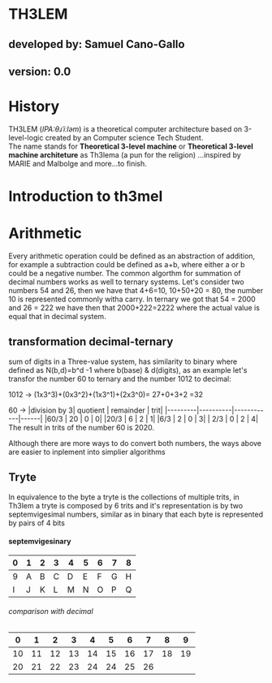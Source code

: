 TH3LEM
=======

## developed by: Samuel Cano-Gallo
## version: 0.0

# History
TH3LEM (_IPA:θɹˈiːləm_) is a theoretical computer architecture based on 3-level-logic created by an Computer science Tech Student.  
The name stands for **Theoretical 3-level machine** or **Theoretical 3-level machine architeture** as Th3lema (a pun for the religion) 
...inspired by MARIE and Malbolge and more...to finish.

# Introduction  to th3mel

Arithmetic
===============
Every arithmetic operation could be defined as an abstraction of addition, for example a subtraction could be defined as a+b, where either a or b could be a negative number.
The common algorthm for summation of decimal numbers works as well to ternary systems. Let's consider two numbers 54 and 26, then we have that 4+6=10, 10+50+20 = 80, the number 10 is represented commonly witha carry. 
In ternary we got that
54 = 2000 and 26 = 222
we have then that 
2000+222=2222 where the actual value is equal that in decimal system.

## transformation decimal-ternary

sum of digits in a Three-value system, has similarity to binary where defined as N(b,d)=b^d -1 where b(base) & d(digits), as an example let's transfor the number 60 to ternary and the number 1012 to decimal:


1012 -> (1x3^3)+(0x3^2)+(1x3^1)+(2x3^0)= 27+0+3+2 =32

60 -> |division by 3| quotient | remainder | trit|
	|---------|----------|------------|------|
	|60/3	| 20  | 0 | 0|
	|20/3	| 6  | 2 | 1|
	|6/3	| 2   | 0 | 3|
	| 2/3	| 0   | 2 | 4|
The result in trits of the number 60 is 2020.

Although there are more ways to do convert both numbers, the ways above are easier to inplement into simplier algorithms

## Tryte

In equivalence to the byte a tryte is the collections of multiple trits, in Th3lem a tryte is composed by 6 trits and it's representation is by two septemvigesimal numbers, similar as in binary that each byte is represented by pairs of 4 bits

#### septemvigesinary

|0|1|2|3|4|5|6|7|8|
|-|-|-|-|-|-|-|-|-|
|9|A|B|C|D|E|F|G|H|
|I|J|K|L|M|N|O|P|Q|

###### comparison with decimal
|0|1|2|3|4|5|6|7|8|9|
|-|-|-|-|-|-|-|-|-|-|
|10|11|12|13|14|15|16|17|18|19|
|20|21|22|23|24|24|25|26| | | |
